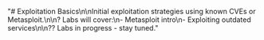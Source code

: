 "# Exploitation Basics\n\nInitial exploitation strategies using known CVEs or Metasploit.\n\n? Labs will cover:\n- Metasploit intro\n- Exploiting outdated services\n\n?? Labs in progress - stay tuned." 
